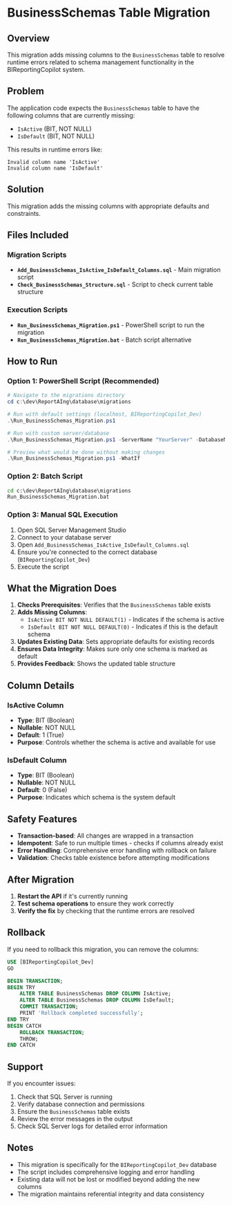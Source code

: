 # BusinessSchemas Table Migration

## Overview

This migration adds missing columns to the `BusinessSchemas` table to resolve runtime errors related to schema management functionality in the BIReportingCopilot system.

## Problem

The application code expects the `BusinessSchemas` table to have the following columns that are currently missing:
- `IsActive` (BIT, NOT NULL)
- `IsDefault` (BIT, NOT NULL)

This results in runtime errors like:
```
Invalid column name 'IsActive'
Invalid column name 'IsDefault'
```

## Solution

This migration adds the missing columns with appropriate defaults and constraints.

## Files Included

### Migration Scripts
- **`Add_BusinessSchemas_IsActive_IsDefault_Columns.sql`** - Main migration script
- **`Check_BusinessSchemas_Structure.sql`** - Script to check current table structure

### Execution Scripts
- **`Run_BusinessSchemas_Migration.ps1`** - PowerShell script to run the migration
- **`Run_BusinessSchemas_Migration.bat`** - Batch script alternative

## How to Run

### Option 1: PowerShell Script (Recommended)

```powershell
# Navigate to the migrations directory
cd c:\dev\ReportAIng\database\migrations

# Run with default settings (localhost, BIReportingCopilot_Dev)
.\Run_BusinessSchemas_Migration.ps1

# Run with custom server/database
.\Run_BusinessSchemas_Migration.ps1 -ServerName "YourServer" -DatabaseName "YourDatabase"

# Preview what would be done without making changes
.\Run_BusinessSchemas_Migration.ps1 -WhatIf
```

### Option 2: Batch Script

```cmd
cd c:\dev\ReportAIng\database\migrations
Run_BusinessSchemas_Migration.bat
```

### Option 3: Manual SQL Execution

1. Open SQL Server Management Studio
2. Connect to your database server
3. Open `Add_BusinessSchemas_IsActive_IsDefault_Columns.sql`
4. Ensure you're connected to the correct database (`BIReportingCopilot_Dev`)
5. Execute the script

## What the Migration Does

1. **Checks Prerequisites**: Verifies that the `BusinessSchemas` table exists
2. **Adds Missing Columns**:
   - `IsActive BIT NOT NULL DEFAULT(1)` - Indicates if the schema is active
   - `IsDefault BIT NOT NULL DEFAULT(0)` - Indicates if this is the default schema
3. **Updates Existing Data**: Sets appropriate defaults for existing records
4. **Ensures Data Integrity**: Makes sure only one schema is marked as default
5. **Provides Feedback**: Shows the updated table structure

## Column Details

### IsActive Column
- **Type**: BIT (Boolean)
- **Nullable**: NOT NULL
- **Default**: 1 (True)
- **Purpose**: Controls whether the schema is active and available for use

### IsDefault Column
- **Type**: BIT (Boolean)
- **Nullable**: NOT NULL
- **Default**: 0 (False)
- **Purpose**: Indicates which schema is the system default

## Safety Features

- **Transaction-based**: All changes are wrapped in a transaction
- **Idempotent**: Safe to run multiple times - checks if columns already exist
- **Error Handling**: Comprehensive error handling with rollback on failure
- **Validation**: Checks table existence before attempting modifications

## After Migration

1. **Restart the API** if it's currently running
2. **Test schema operations** to ensure they work correctly
3. **Verify the fix** by checking that the runtime errors are resolved

## Rollback

If you need to rollback this migration, you can remove the columns:

```sql
USE [BIReportingCopilot_Dev]
GO

BEGIN TRANSACTION;
BEGIN TRY
    ALTER TABLE BusinessSchemas DROP COLUMN IsActive;
    ALTER TABLE BusinessSchemas DROP COLUMN IsDefault;
    COMMIT TRANSACTION;
    PRINT 'Rollback completed successfully';
END TRY
BEGIN CATCH
    ROLLBACK TRANSACTION;
    THROW;
END CATCH
```

## Support

If you encounter issues:

1. Check that SQL Server is running
2. Verify database connection and permissions
3. Ensure the `BusinessSchemas` table exists
4. Review the error messages in the output
5. Check SQL Server logs for detailed error information

## Notes

- This migration is specifically for the `BIReportingCopilot_Dev` database
- The script includes comprehensive logging and error handling
- Existing data will not be lost or modified beyond adding the new columns
- The migration maintains referential integrity and data consistency
